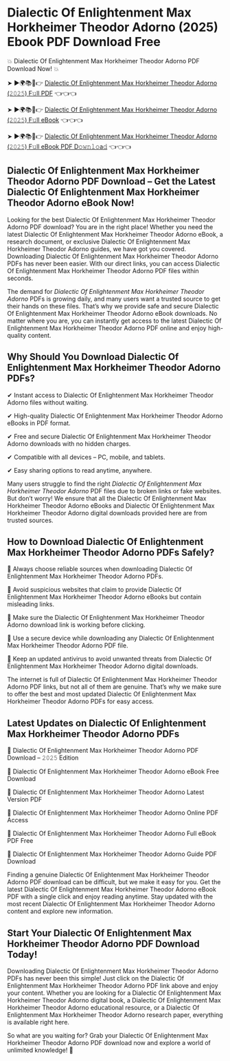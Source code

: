 # Dialectic Of Enlightenment Max Horkheimer Theodor Adorno (2025) Ebook PDF Download Free

💥 Dialectic Of Enlightenment Max Horkheimer Theodor Adorno PDF Download Now! 💥

➤ ►🌍📚📱👉 [Dialectic Of Enlightenment Max Horkheimer Theodor Adorno (𝟸𝟶𝟸𝟻) F𝚞ll PDF](https://getpdf.xyz/dialectic-of-enlightenment-max-horkheimer-theodor-adorno) 👈👈👈


➤ ►🌍📚📱👉 [Dialectic Of Enlightenment Max Horkheimer Theodor Adorno (𝟸𝟶𝟸𝟻) F𝚞ll eBook](https://getpdf.xyz/dialectic-of-enlightenment-max-horkheimer-theodor-adorno) 👈👈👈


➤ ►🌍📚📱👉 [Dialectic Of Enlightenment Max Horkheimer Theodor Adorno (𝟸𝟶𝟸𝟻) F𝚞ll eBook PDF D𝚘𝚠𝚗𝚕𝚘a𝚍](https://getpdf.xyz/dialectic-of-enlightenment-max-horkheimer-theodor-adorno) 👈👈👈


## Dialectic Of Enlightenment Max Horkheimer Theodor Adorno PDF Download – Get the Latest Dialectic Of Enlightenment Max Horkheimer Theodor Adorno eBook Now!

Looking for the best Dialectic Of Enlightenment Max Horkheimer Theodor Adorno PDF download? You are in the right place! Whether you need the latest Dialectic Of Enlightenment Max Horkheimer Theodor Adorno eBook, a research document, or exclusive Dialectic Of Enlightenment Max Horkheimer Theodor Adorno guides, we have got you covered. Downloading Dialectic Of Enlightenment Max Horkheimer Theodor Adorno PDFs has never been easier. With our direct links, you can access Dialectic Of Enlightenment Max Horkheimer Theodor Adorno PDF files within seconds.

The demand for *Dialectic Of Enlightenment Max Horkheimer Theodor Adorno* PDFs is growing daily, and many users want a trusted source to get their hands on these files. That’s why we provide safe and secure Dialectic Of Enlightenment Max Horkheimer Theodor Adorno eBook downloads. No matter where you are, you can instantly get access to the latest Dialectic Of Enlightenment Max Horkheimer Theodor Adorno PDF online and enjoy high-quality content.

## Why Should You Download Dialectic Of Enlightenment Max Horkheimer Theodor Adorno PDFs?

✔ Instant access to Dialectic Of Enlightenment Max Horkheimer Theodor Adorno files without waiting.

✔ High-quality Dialectic Of Enlightenment Max Horkheimer Theodor Adorno eBooks in PDF format.

✔ Free and secure Dialectic Of Enlightenment Max Horkheimer Theodor Adorno downloads with no hidden charges.

✔ Compatible with all devices – PC, mobile, and tablets.

✔ Easy sharing options to read anytime, anywhere.

Many users struggle to find the right *Dialectic Of Enlightenment Max Horkheimer Theodor Adorno* PDF files due to broken links or fake websites. But don’t worry! We ensure that all the Dialectic Of Enlightenment Max Horkheimer Theodor Adorno eBooks and Dialectic Of Enlightenment Max Horkheimer Theodor Adorno digital downloads provided here are from trusted sources.

## How to Download Dialectic Of Enlightenment Max Horkheimer Theodor Adorno PDFs Safely?

📌 Always choose reliable sources when downloading Dialectic Of Enlightenment Max Horkheimer Theodor Adorno PDFs.

📌 Avoid suspicious websites that claim to provide Dialectic Of Enlightenment Max Horkheimer Theodor Adorno eBooks but contain misleading links.

📌 Make sure the Dialectic Of Enlightenment Max Horkheimer Theodor Adorno download link is working before clicking.

📌 Use a secure device while downloading any Dialectic Of Enlightenment Max Horkheimer Theodor Adorno PDF file.

📌 Keep an updated antivirus to avoid unwanted threats from Dialectic Of Enlightenment Max Horkheimer Theodor Adorno digital downloads.

The internet is full of Dialectic Of Enlightenment Max Horkheimer Theodor Adorno PDF links, but not all of them are genuine. That’s why we make sure to offer the best and most updated Dialectic Of Enlightenment Max Horkheimer Theodor Adorno PDFs for easy access.

## Latest Updates on Dialectic Of Enlightenment Max Horkheimer Theodor Adorno PDFs

🔹 Dialectic Of Enlightenment Max Horkheimer Theodor Adorno PDF Download – 𝟸𝟶𝟸𝟻 Edition

🔹 Dialectic Of Enlightenment Max Horkheimer Theodor Adorno eBook Free Download

🔹 Dialectic Of Enlightenment Max Horkheimer Theodor Adorno Latest Version PDF

🔹 Dialectic Of Enlightenment Max Horkheimer Theodor Adorno Online PDF Access

🔹 Dialectic Of Enlightenment Max Horkheimer Theodor Adorno Full eBook PDF Free

🔹 Dialectic Of Enlightenment Max Horkheimer Theodor Adorno Guide PDF Download

Finding a genuine Dialectic Of Enlightenment Max Horkheimer Theodor Adorno PDF download can be difficult, but we make it easy for you. Get the latest Dialectic Of Enlightenment Max Horkheimer Theodor Adorno eBook PDF with a single click and enjoy reading anytime. Stay updated with the most recent Dialectic Of Enlightenment Max Horkheimer Theodor Adorno content and explore new information.

## Start Your Dialectic Of Enlightenment Max Horkheimer Theodor Adorno PDF Download Today!

Downloading Dialectic Of Enlightenment Max Horkheimer Theodor Adorno PDFs has never been this simple! Just click on the Dialectic Of Enlightenment Max Horkheimer Theodor Adorno PDF link above and enjoy your content. Whether you are looking for a Dialectic Of Enlightenment Max Horkheimer Theodor Adorno digital book, a Dialectic Of Enlightenment Max Horkheimer Theodor Adorno educational resource, or a Dialectic Of Enlightenment Max Horkheimer Theodor Adorno research paper, everything is available right here.

So what are you waiting for? Grab your Dialectic Of Enlightenment Max Horkheimer Theodor Adorno PDF download now and explore a world of unlimited knowledge! 🚀